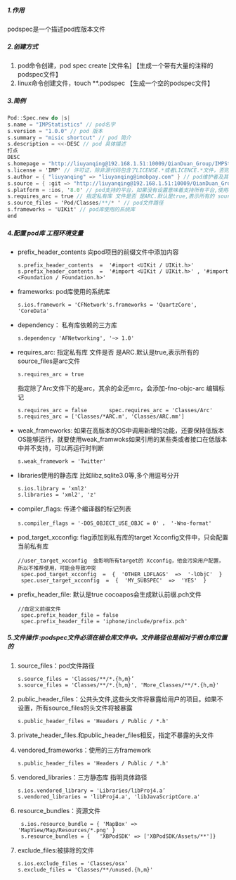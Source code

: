 ##### 1.作用

  podspec是一个描述pod库版本文件



##### **2.创建方式**

1. pod命令创建，pod spec create [文件名]   【生成一个带有大量的注释的podspec文件】
2. linux命令创建文件，touch **.podspec  【生成一个空的podspec文件】

##### 3.简例

```objective-c
Pod::Spec.new do |s|
s.name = "IMPStatistics" // pod名字
s.version = "1.0.0" // pod 版本
s.summary = "misic shortcut" // pod 简介
s.description = <<-DESC // pod 具体描述
打点
DESC
s.homepage = "http://liuyanqing@192.168.1.51:10009/QianDuan_Group/IMPStatistics" // pod 主页
s.license = 'IMP' // 许可证，除非源代码包含了LICENSE.*或者LICENCE.*文件，否则必须指定许可证文件。文件扩展名可以没有，或者是.txt,.md,.markdown
s.author = { "liuyanqing" => "liuyanqing@imobpay.com" } // pod维护者及其邮箱
s.source = { :git => "http://liuyanqing@192.168.1.51:10009/QianDuan_Group/IMPStatistics", :tag => s.version.to_s } // pod地址
s.platform = :ios, '8.0' // pod支持的平台，如果没有设置意味着支持所有平台,使用deployment_target支持选择多个平台
s.requires_arc = true // 指定私有库 文件是否 是ARC.默认是true,表示所有的 source_files是arc文件
s.source_files = 'Pod/Classes/**/* ' // pod文件路径
s.frameworks = 'UIKit' // pod库使用的系统库
end
```



##### 4.配置 **pod**库 工程环境变量

- prefix_header_contents 向pod项目的前缀文件中添加内容

  ```
  s.prefix_header_contents  =  '#import <UIKit / UIKit.h>'
  s.prefix_header_contents  =  '#import <UIKit / UIKit.h>' , '#import <Foundation / Foundation.h>'
  ```

- frameworks: pod库使用的系统库 

  ```
  s.ios.framework = 'CFNetwork's.frameworks = 'QuartzCore', 'CoreData'
  ```

  

- dependency： 私有库依赖的三方库

   ```
  s.dependency 'AFNetworking', '~> 1.0'
   ```

  

- requires_arc: 指定私有库 文件是否 是ARC.默认是true,表示所有的 source_files是arc文件

  ```
  s.requires_arc = true
  ```

  

  指定除了Arc文件下的是arc，其余的全还mrc，会添加-fno-objc-arc 编辑标记

   ```
  s.requires_arc = false       spec.requires_arc = 'Classes/Arc'
  s.requires_arc = ['Classes/*ARC.m', 'Classes/ARC.mm']
   ```

  

- weak_frameworks: 如果在高版本的OS中调用新增的功能，还要保持低版本OS能够运行，就要使用weak_framwoks如果引用的某些类或者接口在低版本中并不支持，可以再运行时判断

  ```
  s.weak_framework = 'Twitter'
  ```

  

- libraries使用的静态库 比如libz,sqlite3.0等,多个用逗号分开

  ```
  s.ios.library = ‘xml2'
  s.libraries = 'xml2', 'z'
  ```

  

- compiler_flags: 传递个编译器的标记列表

  ```
  s.compiler_flags = '-DOS_OBJECT_USE_OBJC = 0' ， '-Wno-format'
  ```

  

- pod_target_xcconfig: flag添加到私有库的target Xcconfig文件中，只会配置当前私有库

  ````
  //user_target_xcconfig  会影响所有target的 Xcconfig，他会污染用户配置，所以不推荐使用，可能会导致冲突
   spec.pod_target_xcconfig  =  {  'OTHER_LDFLAGS'  =>  '-lObjC'  }
   spec.user_target_xcconfig  =  {  'MY_SUBSPEC'  =>  'YES'  }
  ````

  

- prefix_header_file: 默认是true cocoapos会生成默认前缀.pch文件

  ```
  //自定义前缀文件
   spec.prefix_header_file = false
   spec.prefix_header_file = 'iphone/include/prefix.pch'
  ```

  

##### 5.文件操作 :podspec文件必须在根仓库文件中。文件路径也是相对于根仓库位置的

1. source_files：pod文件路径

   ```
   s.source_files = 'Classes/**/*.{h,m}’
   s.source_files = 'Classes/**/*.{h,m}', 'More_Classes/**/*.{h,m}'
   ```

   

2. public_header_files：公共头文件,这些头文件将暴露给用户的项目。如果不设置，所有source_files的头文件将被暴露

   ```
   s.public_header_files = 'Headers / Public / *.h'
   ```

   

3. private_header_files.和public_header_files相反，指定不暴露的头文件

4. vendored_frameworks：使用的三方framework

   ```
   s.public_header_files = 'Headers / Public / *.h'
   ```

   

5. vendored_libraries：三方静态库 指明具体路径

   ```
   s.ios.vendored_library = 'Libraries/libProj4.a’
   s.vendored_libraries = 'libProj4.a', 'libJavaScriptCore.a'
   ```

   

6. resource_bundles：资源文件

   ```
    s.ios.resource_bundle = { 'MapBox' => 'MapView/Map/Resources/*.png' }
    s.resource_bundles = {   'XBPodSDK' => ['XBPodSDK/Assets/**']}
   ```

   

7. exclude_files:被排除的文件

   ```
   s.ios.exclude_files = 'Classes/osx’
   s.exclude_files = 'Classes/**/unused.{h,m}'
   ```

   
